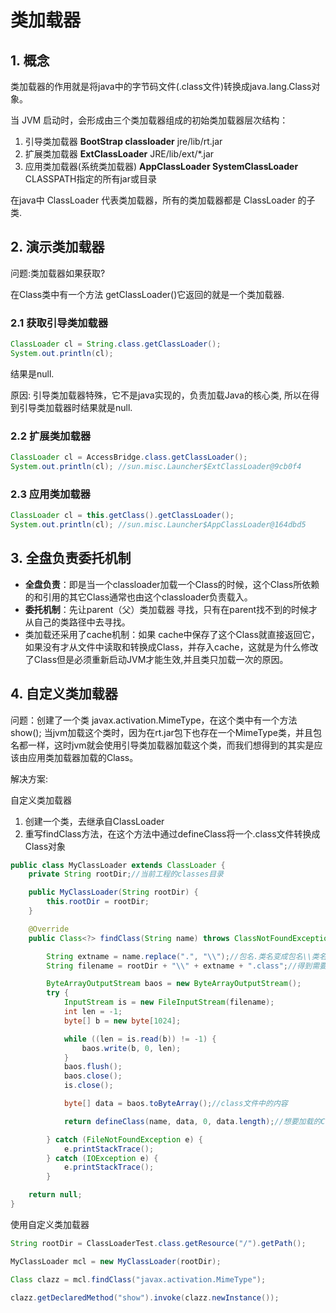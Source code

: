 # 类加载器

## 1. 概念

类加载器的作用就是将java中的字节码文件\(.class文件\)转换成java.lang.Class对象。

当 JVM 启动时，会形成由三个类加载器组成的初始类加载器层次结构：

1. 引导类加载器 **BootStrap classloader**    jre/lib/rt.jar
2. 扩展类加载器  **ExtClassLoader**   JRE/lib/ext/\*.jar
3. 应用类加载器\(系统类加载器\) **AppClassLoader SystemClassLoader**   CLASSPATH指定的所有jar或目录

在java中 ClassLoader 代表类加载器，所有的类加载器都是 ClassLoader 的子类.

## 2. 演示类加载器

问题:类加载器如果获取?

在Class类中有一个方法 getClassLoader\(\)它返回的就是一个类加载器.

### 2.1 获取引导类加载器

```java
ClassLoader cl = String.class.getClassLoader();
System.out.println(cl);
```

结果是null.

原因: 引导类加载器特殊，它不是java实现的，负责加载Java的核心类, 所以在得到引导类加载器时结果就是null.

### 2.2 扩展类加载器

```java
ClassLoader cl = AccessBridge.class.getClassLoader();
System.out.println(cl); //sun.misc.Launcher$ExtClassLoader@9cb0f4
```

### 2.3 应用类加载器

```java
ClassLoader cl = this.getClass().getClassLoader();
System.out.println(cl); //sun.misc.Launcher$AppClassLoader@164dbd5
```

## 3. 全盘负责委托机制

* **全盘负责**：即是当一个classloader加载一个Class的时候，这个Class所依赖的和引用的其它Class通常也由这个classloader负责载入。
* **委托机制**：先让parent（父）类加载器 寻找，只有在parent找不到的时候才从自己的类路径中去寻找。
* 类加载还采用了cache机制：如果 cache中保存了这个Class就直接返回它，如果没有才从文件中读取和转换成Class，并存入cache，这就是为什么修改了Class但是必须重新启动JVM才能生效,并且类只加载一次的原因。

## 4. 自定义类加载器

问题：创建了一个类 javax.activation.MimeType，在这个类中有一个方法show\(\); 当jvm加载这个类时，因为在rt.jar包下也存在一个MimeType类，并且包名都一样，这时jvm就会使用引导类加载器加载这个类，而我们想得到的其实是应该由应用类加载器加载的Class。

解决方案:

自定义类加载器

1. 创建一个类，去继承自ClassLoader
2. 重写findClass方法，在这个方法中通过defineClass将一个.class文件转换成Class对象

```java
public class MyClassLoader extends ClassLoader {
    private String rootDir;//当前工程的classes目录

    public MyClassLoader(String rootDir) {
        this.rootDir = rootDir;
    }

    @Override
    public Class<?> findClass(String name) throws ClassNotFoundException {

        String extname = name.replace(".", "\\");//包名.类名变成包名\\类名
        String filename = rootDir + "\\" + extname + ".class";//得到需要加载的类的绝对磁盘路径

        ByteArrayOutputStream baos = new ByteArrayOutputStream();
        try {
            InputStream is = new FileInputStream(filename);
            int len = -1;
            byte[] b = new byte[1024];

            while ((len = is.read(b)) != -1) {
                baos.write(b, 0, len);
            }
            baos.flush();
            baos.close();
            is.close();

            byte[] data = baos.toByteArray();//class文件中的内容

            return defineClass(name, data, 0, data.length);//想要加载的Class

        } catch (FileNotFoundException e) {
            e.printStackTrace();
        } catch (IOException e) {
            e.printStackTrace();
        }

    return null;
}
```

使用自定义类加载器

```java
String rootDir = ClassLoaderTest.class.getResource("/").getPath();

MyClassLoader mcl = new MyClassLoader(rootDir);

Class clazz = mcl.findClass("javax.activation.MimeType");

clazz.getDeclaredMethod("show").invoke(clazz.newInstance());
```

